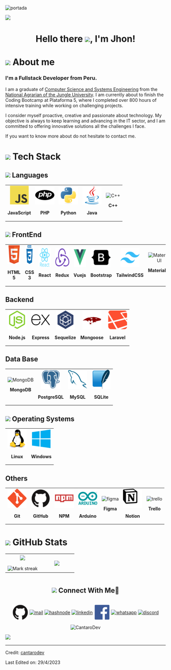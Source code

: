 
![portada](https://github.com/cantarodev/cantarodev/assets/35185115/afe95803-f7ec-4300-b5ce-3d00d698d8f2)

<img src="https://user-images.githubusercontent.com/73097560/115834477-dbab4500-a447-11eb-908a-139a6edaec5c.gif">

<h1 align="center">Hello there <img src="https://media.giphy.com/media/hvRJCLFzcasrR4ia7z/giphy.gif" width="35">, I'm Jhon!</h1>

# <img src = "https://github.com/7oSkaaa/7oSkaaa/blob/main/Images/about_me.gif?raw=true" width = 50px> <b> About me </b> 

<h3> I'm a Fullstack Developer from Peru.</h3>

I am a graduate of <a href="https://fiis.unas.edu.pe/">Computer Science and Systems Engineering</a> from the <a href="https://portal.unas.edu.pe/">National Agrarian of the Jungle University</a>. I am currently about to finish the Coding Bootcamp at Plataforma 5, where I completed over 800 hours of intensive training while working on challenging projects.

I consider myself proactive, creative and passionate about technology. My objective is always to keep learning and advancing in the IT sector, and I am committed to offering innovative solutions all the challenges I face.

If you want to know more about  do not hesitate to contact me.

# <img src="https://media2.giphy.com/media/iIGT8Y1rOYhBpdHh1C/giphy.gif?cid=6c09b95273ph4qc007uru0mjrt5xny6r76o3kj1b5vnvsxmk&ep=v1_stickers_related&rid=giphy.gif" width="35"><b> Tech Stack </b> 

## <img src = "https://github.com/7oSkaaa/7oSkaaa/blob/main/Images/Programming_Languages.gif?raw=true" width = 50px> Languages
   <div align="center">
        <p align="center">
          <table>
            <tr>
              <td align="center">
                <img src="https://github.com/devicons/devicon/blob/master/icons/javascript/javascript-original.svg" alt="JavaScript" width="60" height="60">
                  <p> <b>JavaScript</b> </p>      
              </td>
              <td align="center">
                <img src="https://github.com/devicons/devicon/blob/master/icons/php/php-plain.svg" alt="PHP" width="60" height="60">
                <p> <b>PHP</b> </p>
              </td>
              <td align="center">
                <img src="https://github.com/devicons/devicon/blob/master/icons/python/python-original.svg" alt="Python" width="60" height="60">
                  <p> <b>Python</b> </p> 
              </td>
              <td align="center">
                <img src="https://github.com/devicons/devicon/blob/master/icons/java/java-original.svg" alt="Java" width="60" height="60">
                  <p> <b>Java</b> </p> 
              </td>
              <td align="center">
                <img src="https://skillicons.dev/icons?i=cpp&perline=14" alt="C++" width="60" height="60">
                  <p> <b>C++</b> </p> 
              </td>
            </tr>
          </table>
        </p>
      </div>

## <img src = "https://github.com/7oSkaaa/7oSkaaa/blob/main/Images/Front_End.gif?raw=true" width = 50px> FrontEnd
<div align="center">
        <p align="center">
          <table>
            <tr>
              <td align="center">
                <img src="https://github.com/devicons/devicon/blob/master/icons/html5/html5-original.svg" alt="HTML5" width="60" height="60">
                  <p> <b>HTML 5</b> </p>                
              </td>
              <td align="center">
                <img src="https://github.com/devicons/devicon/blob/master/icons/css3/css3-plain-wordmark.svg" alt="CSS3" width="60" height="60">
                <p> <b>CSS 3</b> </p>
              </td>
              <td align="center">
                <img src="https://github.com/devicons/devicon/blob/master/icons/react/react-original-wordmark.svg" alt="React" width="60" height="60">
                  <p> <b>React</b> </p>      
              </td>
              <td align="center">
                <img src="https://github.com/devicons/devicon/blob/master/icons/redux/redux-original.svg" alt="Redux" width="60" height="60">
                  <p> <b>Redux</b> </p>                
              </td>
              <td align="center">
                <img src="https://github.com/devicons/devicon/blob/master/icons/vuejs/vuejs-original.svg" alt="Vuejs" width="60" height="60">
                <p> <b>Vuejs</b> </p>
              </td>
              <td align="center">
                <img src="https://github.com/devicons/devicon/blob/master/icons/bootstrap/bootstrap-plain.svg" alt="Bootstrap" width="60" height="60">
                <p> <b>Bootstrap</b> </p>
              </td>
              <td align="center">
                <img src="https://github.com/devicons/devicon/blob/master/icons/tailwindcss/tailwindcss-plain.svg" alt="TailwindCSS" width="60" height="60">
                <p> <b>TailwindCSS</b> </p>
              </td>
		     <td align="center">
                <img src="https://github.com/devicons/devicon/blob/master/icons/materialui/materialui.svg" alt="MaterialUI" width="60" height="60">
                <p> <b>MaterialUI</b> </p>
              </td>
            </tr>
          </table>
        </p>
      </div>
      
  ## Backend
  <div align="center">
        <p align="center">
          <table>
            <tr>
              <td align="center">
                <img src="https://github.com/devicons/devicon/blob/master/icons/nodejs/nodejs-original.svg" alt="Nodejs" width="60" height="60">
                  <p> <b>Node.js</b> </p>      
              </td>
              <td align="center">
                <img src="https://github.com/devicons/devicon/blob/master/icons/express/express-original.svg" alt="Express" width="60" height="60">
                  <p> <b>Express</b> </p> 
              </td>
              <td align="center">
                <img src="https://github.com/devicons/devicon/blob/master/icons/sequelize/sequelize-plain.svg" alt="Sequelize" width="60" height="60">
                <p> <b>Sequelize</b> </p>
              </td>
	<td align="center">
                <img src="https://raw.githubusercontent.com/github/explore/80688e429a7d4ef2fca1e82350fe8e3517d3494d/topics/mongoose/mongoose.png" alt="Mongoose" width="60" height="60">
                <p> <b>Mongoose</b> </p>
              </td>
	      <td align="center">
                <img src="https://github.com/devicons/devicon/blob/master/icons/laravel/laravel-plain.svg" alt="Laravel" width="60" height="60">
                <p> <b>Laravel</b> </p>
              </td>
            </tr>
          </table>
        </p>
      </div>

## Data Base
<div align="center">
        <p align="center">
          <table>
            <tr>
		<td align="center">
                <img src="https://github.com/mongodb-js/leaf/blob/master/mongodb-leaf.svg" alt="MongoDB" width="60" height="60">
                  <p> <b>MongoDB</b> </p>      
              </td>
              <td align="center">
                <img src="https://github.com/devicons/devicon/blob/master/icons/postgresql/postgresql-plain.svg" alt="PostgreSQL" width="60" height="60">
                  <p> <b>PostgreSQL</b> </p>      
              </td>
	      <td align="center">
                <img src="https://github.com/devicons/devicon/blob/master/icons/mysql/mysql-plain.svg" alt="MySQL" width="60" height="60">
                  <p> <b>MySQL</b> </p>      
              </td>
              <td align="center">
                <img src="https://github.com/devicons/devicon/blob/master/icons/sqlite/sqlite-original.svg" alt="SQLite" width="60" height="60">
                  <p> <b>SQLite</b> </p> 
              </td>
            </tr>
          </table>
        </p>
      </div>

## <img src = "https://github.com/7oSkaaa/7oSkaaa/blob/main/Images/OS.gif?raw=true" width = 50px> Operating Systems
<div align="center">
        <p align="center">
          <table>
            <tr>
              <td align="center">
                <img src="https://github.com/devicons/devicon/blob/master/icons/linux/linux-original.svg" alt="Linux" width="60" height="60">
                  <p> <b>Linux</b> </p>      
              </td>
	      <td align="center">
                <img src="https://github.com/devicons/devicon/blob/master/icons/windows8/windows8-original.svg" alt="Windows" width="60" height="60">
                  <p> <b>Windows</b> </p>      
              </td>
            </tr>
          </table>
        </p>
      </div>
        
 ## Others
<div align="center">
        <p align="center">
          <table>
            <tr>
              <td align="center">
                <img src="https://github.com/devicons/devicon/blob/master/icons/git/git-plain.svg" alt="Git" width="60" height="60">
                  <p> <b>Git</b> </p>      
              </td>
              <td align="center">
                <img src="https://github.com/devicons/devicon/blob/master/icons/github/github-original.svg" alt="GitHub" width="60" height="60">
                  <p> <b>GitHub</b> </p> 
              </td>
              <td align="center">
                <img src="https://github.com/devicons/devicon/blob/master/icons/npm/npm-original-wordmark.svg" alt="npm" width="60" height="60">
                  <p> <b>NPM</b> </p> 
              </td>
		<td align="center">
                <img src="https://github.com/devicons/devicon/blob/master/icons/arduino/arduino-original-wordmark.svg" alt="arduino" width="60" height="60">
                  <p> <b>Arduino</b> </p> 
              </td>
		    <td align="center">
                <img src="https://github.com/devicons/devicon/blob/master/icons/figma/figma.svg" alt="figma" width="60" height="60">
                  <p> <b>Figma</b> </p> 
              </td>
		    <td align="center">
                <img src="https://github.com/devicons/devicon/blob/master/icons/notion/notion.svg" alt="notion" width="60" height="60">
                  <p> <b>Notion</b> </p> 
              </td>
		    <td align="center">
                <img src="https://github.com/devicons/devicon/blob/master/icons/trello/trello.svg" alt="trello" width="60" height="60">
                  <p> <b>Trello</b> </p> 
              </td>
            </tr>
          </table>
        </p>
      </div>

# <img src="https://media.giphy.com/media/iY8CRBdQXODJSCERIr/giphy.gif" width="35"><b> GitHub Stats </b>
<!--- stats -->
<p align="center">
  <!--- stats (start) -->
<table align="center">
<tr border="none">
<td width="50%" align="center">
  
  <img  align="center"  src="https://github-readme-stats.vercel.app/api?username=cantarodev&theme=dark&show_icons=true&count_private=true" />
  <br></br>
  <img  title="🔥 Get streak stats for your profile at git.io/streak-stats" alt="Mark streak" src="https://github-readme-streak-stats.herokuapp.com/?user=cantarodev&theme=dark&hide_border=false" /> 
</td>

<td width="50%" align="center">

  <img  align="center"  src="https://github-readme-stats.anuraghazra1.vercel.app/api/top-langs/?username=cantarodev&theme=dark&hide_border=false&no-bg=true&no-frame=true&langs_count=10"/>
  
  </td>
</tr>
</table>
</p>        
<!--- stats (end) -->

<!-- Connect with me -->
<div align="center">
    <h2 style="display: inline-block"><img src="https://github.com/7oSkaaa/7oSkaaa/blob/main/Images/Connect-with-me.gif?raw=true" width="100px"> Connect With Me🤝</h2>

</div>

<!--icons and links-->
<p align="center">
	<a href="https://github.com/cantarodev" target="blank"><img align="center" src="https://github.com/devicons/devicon/blob/master/icons/github/github-original.svg" alt="github" height="50" width="50" /></a>
	<a href="mailto:info@cantaro.dev" target="blank"><img align="center" src="https://github.com/cantarodev/cantarodev/assets/35185115/72f866f1-64e1-40d9-8870-f60c024e4dc3" alt="mail" height="50" width="50" /></a>
	<a href="https://cantaro.dev/" target="blank"><img align="center" src="https://user-images.githubusercontent.com/88904952/234982196-562aea17-5532-4550-8c08-1c7cb994a541.png" alt="hashnode" height="50" width="50" /></a>
	<a href="https://www.linkedin.com/in/cantarodev/" target="blank"><img align="center" src="https://user-images.githubusercontent.com/88904952/234979284-68c11d7f-1acc-4f0c-ac78-044e1037d7b0.png" alt="linkedin" height="50" width="50" /></a>
	<a href="https://www.facebook.com/profile.php?id=100083468259228" target="blank"><img align="center" src="https://github.com/devicons/devicon/blob/master/icons/facebook/facebook-original.svg"" alt="facebook" height="50" width="50" /></a>
	<a href="https://wa.me/+51913523379?text=Hello%20friend!" target="blank"><img align="center" src="https://github.com/cantarodev/cantarodev/assets/35185115/eb733ac1-800e-499c-a3f6-99f256458b2e" alt="whatsapp" height="50" width="50" /></a>
	<a href="https://discord.gg/cantarodev" target="blank"><img align="center" src="https://user-images.githubusercontent.com/88904952/234982627-019fd336-6248-453c-9b05-97c13fd1d207.png" alt="discord" height="50" width="50" /></a>
</p>

<!--profile visit count-->
<p align="center"> 
	<img src="https://komarev.com/ghpvc/?username=cantarodev&label=Profile%20views&color=312E81&style=plastic?" alt="CantaroDev" height=25px, width=160px/> 
</p>

<!--horizontal divider(gradiant)-->
<img src="https://user-images.githubusercontent.com/73097560/115834477-dbab4500-a447-11eb-908a-139a6edaec5c.gif">

----------------------------------------------------------------------
Credit: [cantarodev](https://github.com/cantarodev)

Last Edited on: 29/4/2023

